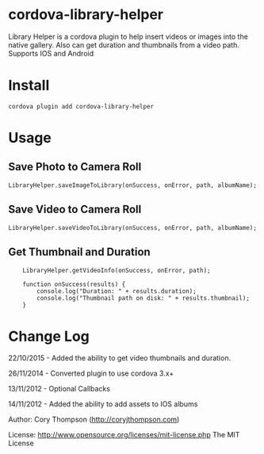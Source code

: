 cordova-library-helper
======================

Library Helper is a cordova plugin to help insert videos or images into the native gallery. Also can get duration and thumbnails from a video path. Supports IOS and Android

Install
=======

	cordova plugin add cordova-library-helper

Usage
=====
Save Photo to Camera Roll
-------------------------
	LibraryHelper.saveImageToLibrary(onSuccess, onError, path, albumName); 
Save Video to Camera Roll
-------------------------
	LibraryHelper.saveVideoToLibrary(onSuccess, onError, path, albumName);                                               
Get Thumbnail and Duration
---------------------------
        LibraryHelper.getVideoInfo(onSuccess, onError, path);
        
        function onSuccess(results) {
            console.log("Duration: " + results.duration); 
            console.log("Thumbnail path on disk: " + results.thumbnail);
        }


Change Log
==========
22/10/2015 - Added the ability to get video thumbnails and duration.

26/11/2014 - Converted plugin to use cordova 3.x+

13/11/2012 - Optional Callbacks

14/11/2012 - Added the ability to add assets to IOS albums

Author: Cory Thompson (http://coryjthompson.com)

License: http://www.opensource.org/licenses/mit-license.php The MIT License
